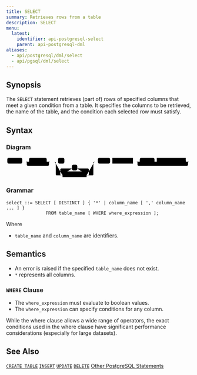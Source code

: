 ```yaml
---
title: SELECT
summary: Retrieves rows from a table
description: SELECT
menu:
  latest:
    identifier: api-postgresql-select
    parent: api-postgresql-dml
aliases:
  - api/postgresql/dml/select
  - api/pgsql/dml/select
---
```


## Synopsis
The `SELECT` statement retrieves (part of) rows of specified columns that meet a given condition from a table. It specifies the columns to be retrieved, the name of the table, and the condition each selected row must satisfy.

## Syntax

### Diagram

<svg class="rrdiagram" version="1.1" xmlns:xlink="http://www.w3.org/1999/xlink" xmlns="http://www.w3.org/2000/svg" width="818" height="95" viewbox="0 0 818 95"><path class="connector" d="M0 22h5m66 0h30m78 0h20m-113 0q5 0 5 5v8q0 5 5 5h88q5 0 5-5v-8q0-5 5-5m5 0h30m28 0h138m-181 0q5 0 5 5v50q0 5 5 5h25m-5 0q-5 0-5-5v-20q0-5 5-5h46m24 0h46q5 0 5 5v20q0 5-5 5m-5 0h25q5 0 5-5v-50q0-5 5-5m5 0h10m54 0h10m91 0h30m65 0h10m128 0h20m-238 0q5 0 5 5v8q0 5 5 5h213q5 0 5-5v-8q0-5 5-5m5 0h5"/><rect class="literal" x="5" y="5" width="66" height="25" rx="7"/><text class="text" x="15" y="22">SELECT</text><rect class="literal" x="101" y="5" width="78" height="25" rx="7"/><text class="text" x="111" y="22">DISTINCT</text><rect class="literal" x="229" y="5" width="28" height="25" rx="7"/><text class="text" x="239" y="22">*</text><rect class="literal" x="290" y="35" width="24" height="25" rx="7"/><text class="text" x="300" y="52">,</text><a xlink:href="../grammar_diagrams#column-name"><rect class="rule" x="249" y="65" width="106" height="25"/><text class="text" x="259" y="82">column_name</text></a><rect class="literal" x="405" y="5" width="54" height="25" rx="7"/><text class="text" x="415" y="22">FROM</text><a xlink:href="../grammar_diagrams#table-name"><rect class="rule" x="469" y="5" width="91" height="25"/><text class="text" x="479" y="22">table_name</text></a><rect class="literal" x="590" y="5" width="65" height="25" rx="7"/><text class="text" x="600" y="22">WHERE</text><a xlink:href="../grammar_diagrams#where-expression"><rect class="rule" x="665" y="5" width="128" height="25"/><text class="text" x="675" y="22">where_expression</text></a></svg>

### Grammar
```
select ::= SELECT [ DISTINCT ] { '*' | column_name [ ',' column_name ... ] } 
               FROM table_name [ WHERE where_expression ];
```

Where

- `table_name` and `column_name` are identifiers.

## Semantics
 - An error is raised if the specified `table_name` does not exist.
 - `*` represents all columns.

### `WHERE` Clause
 - The `where_expression` must evaluate to boolean values.
 - The `where_expression` can specify conditions for any column. 

While the where clause allows a wide range of operators, the exact conditions used in the where clause have significant performance considerations (especially for large datasets).

## See Also

[`CREATE TABLE`](../ddl_create_table)
[`INSERT`](../dml_insert)
[`UPDATE`](../dml_update)
[`DELETE`](../dml_delete)
[Other PostgreSQL Statements](..)
